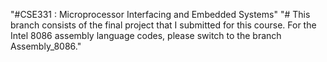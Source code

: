 "#CSE331 : Microprocessor Interfacing and Embedded Systems"
"# This branch consists of the final project that I submitted for this course. For the Intel 8086 assembly language codes, please switch to the branch Assembly_8086."
